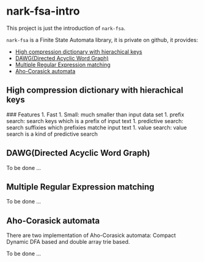 nark-fsa-intro
==============

This project is just the introduction of `nark-fsa`.

`nark-fsa` is a Finite State Automata library, it is private on github, it provides:
* [High compression dictionary with hierachical keys](#adfa)
* [DAWG(Directed Acyclic Word Graph)](#dawg)
* [Multiple Regular Expression matching](#regex)
* [Aho-Corasick automata](#ahoc)

<h2 id="adfa">High compression dictionary with hierachical keys</h2>
### Features
  1. Fast
  1. Small: much smaller than input data set
  1. prefix search: search keys which is a prefix of input text
  1. predictive search: search suffixies which prefixies matche input text
  1. value search: value search is a kind of predictive search

<h2 id="dawg">DAWG(Directed Acyclic Word Graph)</h2>

To be done ...

<h2 id="regex">Multiple Regular Expression matching</h2>
To be done ...

<h2 id="ahoc">Aho-Corasick automata</h2>
There are two implementation of Aho-Corasick automata: Compact Dynamic DFA based and double array trie based.

To be done ...

